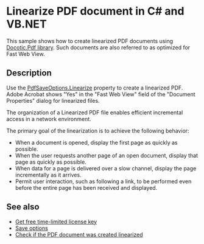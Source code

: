 # Linearize PDF document in C# and VB.NET

This sample shows how to create linearized PDF documents using [Docotic.Pdf library](https://bitmiracle.com/pdf-library/). Such documents are also referred to as optimized for Fast Web View.

## Description

Use the [PdfSaveOptions.Linearize](https://api.docotic.com/pdfsaveoptions-linearize) property to create a linearized PDF. Adobe Acrobat shows "Yes" in the "Fast Web View" field of the "Document Properties" dialog for linearized files.

The organization of a Linearized PDF file enables efficient incremental access in a network environment.

The primary goal of the linearization is to achieve the following behavior:
* When a document is opened, display the first page as quickly as possible.
* When the user requests another page of an open document, display that page as quickly as possible.
* When data for a page is delivered over a slow channel, display the page incrementally as it arrives.
* Permit user interaction, such as following a link, to be performed even before the entire page has been received and displayed.

## See also
* [Get free time-limited license key](https://bitmiracle.com/pdf-library/download)
* [Save options](https://bitmiracle.com/pdf-library/edit/#save-options)
* [Check if the PDF document was created linearized](https://api.docotic.com/pdfdocument-islinearized)